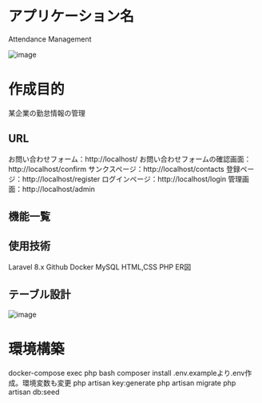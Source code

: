 # アプリケーション名
Attendance Management

![image](https://github.com/user-attachments/assets/58f8d71b-ddc7-4ddd-b8ed-f224aaf8fe1e)

# 作成目的
某企業の勤怠情報の管理

## URL
お問い合わせフォーム：http://localhost/
お問い合わせフォームの確認画面：http://localhost/confirm
サンクスページ：http://localhost/contacts
登録ページ：http://localhost/register
ログインページ：http://localhost/login
管理画面：http://localhost/admin

## 機能一覧

## 使用技術
Laravel 8.x
Github
Docker
MySQL
HTML,CSS
PHP
ER図

## テーブル設計

![image](https://github.com/user-attachments/assets/962268a8-6047-4743-b3fd-c8a617397189)


# 環境構築
docker-compose exec php bash
composer install
.env.exampleより.env作成。環境変数も変更
php artisan key:generate
php artisan migrate
php artisan db:seed

